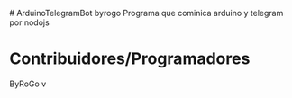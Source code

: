 #   A r d u i n o T e l e g r a m B o t   b y r o g o  
 Programa que cominica arduino y telegram por nodojs
# Contribuidores/Programadores

ByRoGo  v
